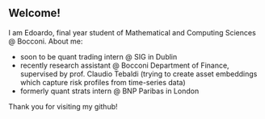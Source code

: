 ## Welcome!
I am Edoardo, final year student of Mathematical and Computing Sciences @ Bocconi.
About me:
- soon to be quant trading intern @ SIG in Dublin
- recently research assistant @ Bocconi Department of Finance, supervised by prof. Claudio Tebaldi (trying to create asset embeddings which capture risk profiles from time-series data)
- formerly quant strats intern @ BNP Paribas in London

Thank you for visiting my github!
